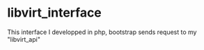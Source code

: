 # libvirt_interface
This interface I developped in php, bootstrap sends request to my "libvirt_api" 
